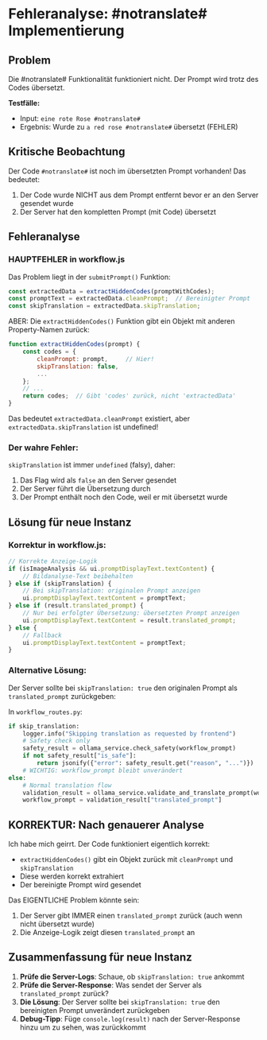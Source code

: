 # Fehleranalyse: #notranslate# Implementierung

## Problem
Die #notranslate# Funktionalität funktioniert nicht. Der Prompt wird trotz des Codes übersetzt.

**Testfälle:**
- Input: `eine rote Rose #notranslate#`
- Ergebnis: Wurde zu `a red rose #notranslate#` übersetzt (FEHLER)

## Kritische Beobachtung
Der Code `#notranslate#` ist noch im übersetzten Prompt vorhanden! Das bedeutet:
1. Der Code wurde NICHT aus dem Prompt entfernt bevor er an den Server gesendet wurde
2. Der Server hat den kompletten Prompt (mit Code) übersetzt

## Fehleranalyse

### HAUPTFEHLER in workflow.js

Das Problem liegt in der `submitPrompt()` Funktion:

```javascript
const extractedData = extractHiddenCodes(promptWithCodes);
const promptText = extractedData.cleanPrompt;  // Bereinigter Prompt
const skipTranslation = extractedData.skipTranslation;
```

ABER: Die `extractHiddenCodes()` Funktion gibt ein Objekt mit anderen Property-Namen zurück:

```javascript
function extractHiddenCodes(prompt) {
    const codes = {
        cleanPrompt: prompt,     // Hier!
        skipTranslation: false,
        ...
    };
    // ...
    return codes;  // Gibt 'codes' zurück, nicht 'extractedData'
}
```

Das bedeutet `extractedData.cleanPrompt` existiert, aber `extractedData.skipTranslation` ist undefined!

### Der wahre Fehler:
`skipTranslation` ist immer `undefined` (falsy), daher:
1. Das Flag wird als `false` an den Server gesendet
2. Der Server führt die Übersetzung durch
3. Der Prompt enthält noch den Code, weil er mit übersetzt wurde

## Lösung für neue Instanz

### Korrektur in workflow.js:
```javascript
// Korrekte Anzeige-Logik
if (isImageAnalysis && ui.promptDisplayText.textContent) {
    // Bildanalyse-Text beibehalten
} else if (skipTranslation) {
    // Bei skipTranslation: originalen Prompt anzeigen
    ui.promptDisplayText.textContent = promptText;
} else if (result.translated_prompt) {
    // Nur bei erfolgter Übersetzung: übersetzten Prompt anzeigen
    ui.promptDisplayText.textContent = result.translated_prompt;
} else {
    // Fallback
    ui.promptDisplayText.textContent = promptText;
}
```

### Alternative Lösung:
Der Server sollte bei `skipTranslation: true` den originalen Prompt als `translated_prompt` zurückgeben:

In `workflow_routes.py`:
```python
if skip_translation:
    logger.info("Skipping translation as requested by frontend")
    # Safety check only
    safety_result = ollama_service.check_safety(workflow_prompt)
    if not safety_result["is_safe"]:
        return jsonify({"error": safety_result.get("reason", "...")})
    # WICHTIG: workflow_prompt bleibt unverändert
else:
    # Normal translation flow
    validation_result = ollama_service.validate_and_translate_prompt(workflow_prompt)
    workflow_prompt = validation_result["translated_prompt"]
```

## KORREKTUR: Nach genauerer Analyse

Ich habe mich geirrt. Der Code funktioniert eigentlich korrekt:
- `extractHiddenCodes()` gibt ein Objekt zurück mit `cleanPrompt` und `skipTranslation`
- Diese werden korrekt extrahiert
- Der bereinigte Prompt wird gesendet

Das EIGENTLICHE Problem könnte sein:
1. Der Server gibt IMMER einen `translated_prompt` zurück (auch wenn nicht übersetzt wurde)
2. Die Anzeige-Logik zeigt diesen `translated_prompt` an

## Zusammenfassung für neue Instanz

1. **Prüfe die Server-Logs**: Schaue, ob `skipTranslation: true` ankommt
2. **Prüfe die Server-Response**: Was sendet der Server als `translated_prompt` zurück?
3. **Die Lösung**: Der Server sollte bei `skipTranslation: true` den bereinigten Prompt unverändert zurückgeben
4. **Debug-Tipp**: Füge `console.log(result)` nach der Server-Response hinzu um zu sehen, was zurückkommt
